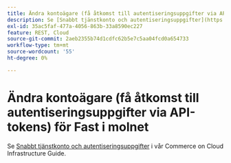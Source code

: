 ```yaml
---
title: Ändra kontoägare (få åtkomst till autentiseringsuppgifter via API-tokens) för Fast i molnet
description: Se [Snabbt tjänstkonto och autentiseringsuppgifter](https://experienceleague.adobe.com/en/docs/commerce-cloud-service/user-guide/cdn/fastly#fastly-service-account-and-credentials) i utvecklardokumentationen.
exl-id: 35ac5faf-477a-4056-863b-33a8590ec227
feature: REST, Cloud
source-git-commit: 2aeb2355b74d1cdfc62b5e7c5aa04fcd0a654733
workflow-type: tm+mt
source-wordcount: '55'
ht-degree: 0%

---
```


# Ändra kontoägare (få åtkomst till autentiseringsuppgifter via API-tokens) för Fast i molnet

Se [Snabbt tjänstkonto och autentiseringsuppgifter](https://experienceleague.adobe.com/docs/commerce-cloud-service/user-guide/cdn/setup-fastly/fastly-configuration.html?lang=en#test-fastly-credentials) i vår Commerce on Cloud Infrastructure Guide.

